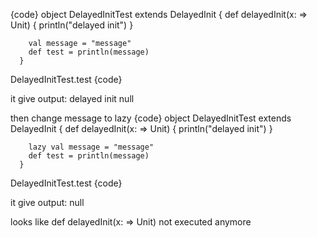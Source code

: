 {code}
object DelayedInitTest extends DelayedInit {
        def delayedInit(x: => Unit) {
          println("delayed init")
        }

        val message = "message"
        def test = println(message)
      }

DelayedInitTest.test
{code}

it give output: 
delayed init
null


then change message to lazy
{code}
object DelayedInitTest extends DelayedInit {
        def delayedInit(x: => Unit) {
          println("delayed init")
        }

        lazy val message = "message"
        def test = println(message)
      }

DelayedInitTest.test
{code}

it give output: 
null


looks like def delayedInit(x: => Unit) not executed anymore
